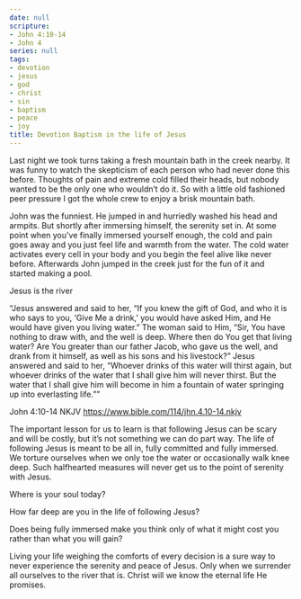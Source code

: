 ```yaml
---
date: null
scripture:
- John 4:10-14
- John 4
series: null
tags:
- devotion
- jesus
- god
- christ
- sin
- baptism
- peace
- joy
title: Devotion Baptism in the life of Jesus
---
```



Last night we took turns taking a fresh mountain bath in the creek nearby. It was funny to watch the skepticism of each person who had never done this before. Thoughts of pain and extreme cold filled their heads, but nobody wanted to be the only one who wouldn’t do it. So with a little old fashioned peer pressure I got the whole crew to enjoy a brisk mountain bath.

John was the funniest. He jumped in and hurriedly washed his head and armpits. But shortly after immersing himself, the serenity set in. At some point when you’ve finally immersed yourself enough, the cold and pain goes away and you just feel life and warmth from the water. The cold water activates every cell in your body and you begin the feel alive like never before. Afterwards John jumped in the creek just for the fun of it and started making a pool.

Jesus is the river

“Jesus answered and said to her, “If you knew the gift of God, and who it is who says to you, ‘Give Me a drink,’ you would have asked Him, and He would have given you living water.” The woman said to Him, “Sir, You have nothing to draw with, and the well is deep. Where then do You get that living water? Are You greater than our father Jacob, who gave us the well, and drank from it himself, as well as his sons and his livestock?” Jesus answered and said to her, “Whoever drinks of this water will thirst again, but whoever drinks of the water that I shall give him will never thirst. But the water that I shall give him will become in him a fountain of water springing up into everlasting life.””

John  4:10-14  NKJV
https://www.bible.com/114/jhn.4.10-14.nkjv

The important lesson for us to learn is that following Jesus can be scary and will be costly, but it’s not something we can do part way. The life of following Jesus is meant to be all in, fully committed and fully immersed. We torture ourselves when we only toe the water or occasionally walk knee deep. Such halfhearted measures will never get us to the point of serenity with Jesus.

Where is your soul today?

How far deep are you in the life of following Jesus?

Does being fully immersed make you think only of what it might cost you rather than what you will gain?

Living your life weighing the comforts of every decision is a sure way to never experience the serenity and peace of Jesus. Only when we surrender all ourselves to the river that is. Christ will we know the eternal life He promises.